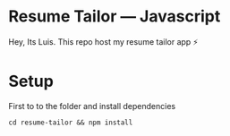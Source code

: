 # Resume Tailor — Javascript

Hey, Its Luis. This repo host my resume tailor app ⚡️

# Setup

First to to the folder and install dependencies
```
cd resume-tailor && npm install
```